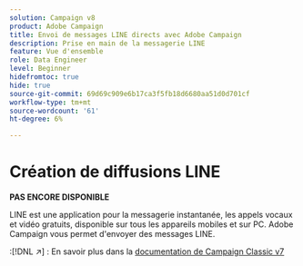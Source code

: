 ```yaml
---
solution: Campaign v8
product: Adobe Campaign
title: Envoi de messages LINE directs avec Adobe Campaign
description: Prise en main de la messagerie LINE
feature: Vue d'ensemble
role: Data Engineer
level: Beginner
hidefromtoc: true
hide: true
source-git-commit: 69d69c909e6b17ca3f5fb18d6680aa51d0d701cf
workflow-type: tm+mt
source-wordcount: '61'
ht-degree: 6%

---
```


# Création de diffusions LINE


**PAS ENCORE DISPONIBLE**


LINE est une application pour la messagerie instantanée, les appels vocaux et vidéo gratuits, disponible sur tous les appareils mobiles et sur PC. Adobe Campaign vous permet d&#39;envoyer des messages LINE.

:[!DNL :arrow_upper_right:] : En savoir plus dans la [documentation de Campaign Classic v7](https://experienceleague.adobe.com/docs/campaign-classic/using/sending-messages/line-channel.html)

